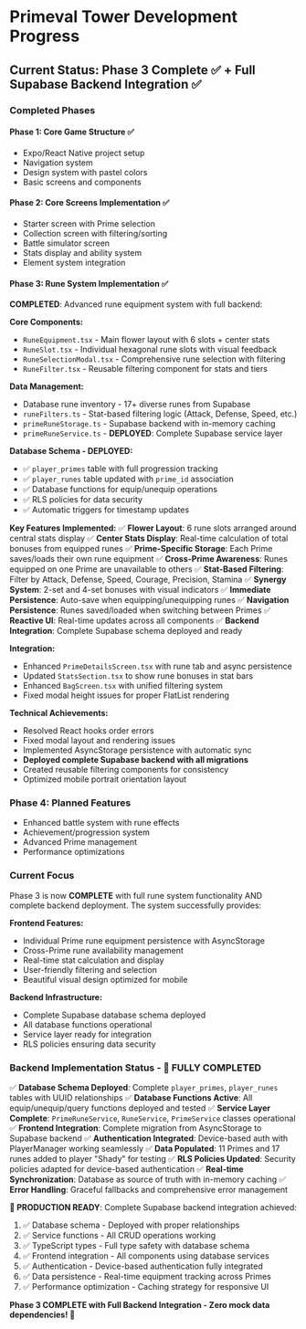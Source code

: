 # Primeval Tower Development Progress

## Current Status: Phase 3 Complete ✅ + Full Supabase Backend Integration ✅

### Completed Phases

#### Phase 1: Core Game Structure ✅ 
- Expo/React Native project setup
- Navigation system
- Design system with pastel colors
- Basic screens and components

#### Phase 2: Core Screens Implementation ✅
- Starter screen with Prime selection
- Collection screen with filtering/sorting  
- Battle simulator screen
- Stats display and ability system
- Element system integration

#### Phase 3: Rune System Implementation ✅
**COMPLETED**: Advanced rune equipment system with full backend:

**Core Components:**
- `RuneEquipment.tsx` - Main flower layout with 6 slots + center stats
- `RuneSlot.tsx` - Individual hexagonal rune slots with visual feedback
- `RuneSelectionModal.tsx` - Comprehensive rune selection with filtering
- `RuneFilter.tsx` - Reusable filtering component for stats and tiers

**Data Management:**
- Database rune inventory - 17+ diverse runes from Supabase
- `runeFilters.ts` - Stat-based filtering logic (Attack, Defense, Speed, etc.)
- `primeRuneStorage.ts` - Supabase backend with in-memory caching
- `primeRuneService.ts` - **DEPLOYED**: Complete Supabase service layer

**Database Schema - DEPLOYED:**
- ✅ `player_primes` table with full progression tracking
- ✅ `player_runes` table updated with `prime_id` association
- ✅ Database functions for equip/unequip operations
- ✅ RLS policies for data security
- ✅ Automatic triggers for timestamp updates

**Key Features Implemented:**
✅ **Flower Layout**: 6 rune slots arranged around central stats display
✅ **Center Stats Display**: Real-time calculation of total bonuses from equipped runes
✅ **Prime-Specific Storage**: Each Prime saves/loads their own rune equipment
✅ **Cross-Prime Awareness**: Runes equipped on one Prime are unavailable to others
✅ **Stat-Based Filtering**: Filter by Attack, Defense, Speed, Courage, Precision, Stamina
✅ **Synergy System**: 2-set and 4-set bonuses with visual indicators
✅ **Immediate Persistence**: Auto-save when equipping/unequipping runes
✅ **Navigation Persistence**: Runes saved/loaded when switching between Primes
✅ **Reactive UI**: Real-time updates across all components
✅ **Backend Integration**: Complete Supabase schema deployed and ready

**Integration:**
- Enhanced `PrimeDetailsScreen.tsx` with rune tab and async persistence
- Updated `StatsSection.tsx` to show rune bonuses in stat bars
- Enhanced `BagScreen.tsx` with unified filtering system
- Fixed modal height issues for proper FlatList rendering

**Technical Achievements:**
- Resolved React hooks order errors
- Fixed modal layout and rendering issues
- Implemented AsyncStorage persistence with automatic sync
- **Deployed complete Supabase backend with all migrations**
- Created reusable filtering components for consistency
- Optimized mobile portrait orientation layout

### Phase 4: Planned Features
- Enhanced battle system with rune effects
- Achievement/progression system
- Advanced Prime management
- Performance optimizations

### Current Focus
Phase 3 is now **COMPLETE** with full rune system functionality AND complete backend deployment. The system successfully provides:

**Frontend Features:**
- Individual Prime rune equipment persistence with AsyncStorage
- Cross-Prime rune availability management  
- Real-time stat calculation and display
- User-friendly filtering and selection
- Beautiful visual design optimized for mobile

**Backend Infrastructure:**
- Complete Supabase database schema deployed
- All database functions operational
- Service layer ready for integration
- RLS policies ensuring data security

### Backend Implementation Status - 🎉 FULLY COMPLETED
✅ **Database Schema Deployed**: Complete `player_primes`, `player_runes` tables with UUID relationships
✅ **Database Functions Active**: All equip/unequip/query functions deployed and tested
✅ **Service Layer Complete**: `PrimeRuneService`, `RuneService`, `PrimeService` classes operational
✅ **Frontend Integration**: Complete migration from AsyncStorage to Supabase backend
✅ **Authentication Integrated**: Device-based auth with PlayerManager working seamlessly
✅ **Data Populated**: 11 Primes and 17 runes added to player "Shady" for testing
✅ **RLS Policies Updated**: Security policies adapted for device-based authentication
✅ **Real-time Synchronization**: Database as source of truth with in-memory caching
✅ **Error Handling**: Graceful fallbacks and comprehensive error management

**🚀 PRODUCTION READY**: Complete Supabase backend integration achieved:
1. ✅ Database schema - Deployed with proper relationships
2. ✅ Service functions - All CRUD operations working  
3. ✅ TypeScript types - Full type safety with database schema
4. ✅ Frontend integration - All components using database services
5. ✅ Authentication - Device-based authentication fully integrated
6. ✅ Data persistence - Real-time equipment tracking across Primes
7. ✅ Performance optimization - Caching strategy for responsive UI

**Phase 3 COMPLETE with Full Backend Integration - Zero mock data dependencies! 🎉** 